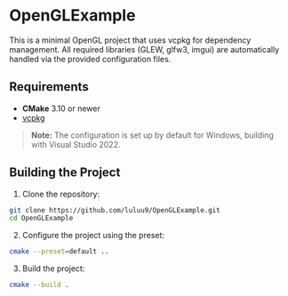 # OpenGLExample

This is a minimal OpenGL project that uses vcpkg for dependency management. All required libraries (GLEW, glfw3, imgui) are automatically handled via the provided configuration files.

## Requirements

- **CMake** 3.10 or newer
- [vcpkg](https://github.com/microsoft/vcpkg)

> **Note:** The configuration is set up by default for Windows, building with Visual Studio 2022.


## Building the Project

1. Clone the repository:
```bash
git clone https://github.com/luluu9/OpenGLExample.git
cd OpenGLExample
```
2. Configure the project using the preset:
```bash
cmake --preset=default ..
```
3. Build the project:
```bash
cmake --build .
```